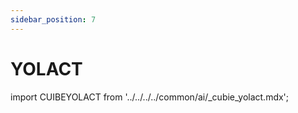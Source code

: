 ```yaml
---
sidebar_position: 7
---
```


# YOLACT

import CUIBEYOLACT from '../../../../common/ai/\_cubie_yolact.mdx';

<CUIBEYOLACT />
